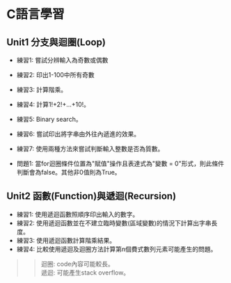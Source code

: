 # C語言學習
## Unit1 分支與迴圈(Loop)
- 練習1: 嘗試分辨輸入為奇數或偶數
- 練習2: 印出1-100中所有奇數
- 練習3: 計算階乘。
- 練習4: 計算1!+2!+...+10!。
- 練習5: Binary search。
- 練習6: 嘗試印出將字串由外往內遞進的效果。
- 練習7: 使用兩種方法來嘗試判斷輸入整數是否為質數。

- 問題1: 當for迴圈條件位置為"賦值"操作且表達式為"變數 = 0"形式，則此條件判斷會為false。其他非0值則為True。

## Unit2 函數(Function)與遞迴(Recursion)
- 練習1: 使用遞迴函數照順序印出輸入的數字。
- 練習2: 使用遞迴函數並在不建立臨時變數(區域變數)的情況下計算出字串長度。
- 練習3: 使用遞迴函數計算階乘結果。
- 練習4: 比較使用遞迴及迴圈方法計算第n個費式數列元素可能產生的問題。
>> 迴圈: code內容可能較長。  
>>遞迴: 可能產生stack overflow。